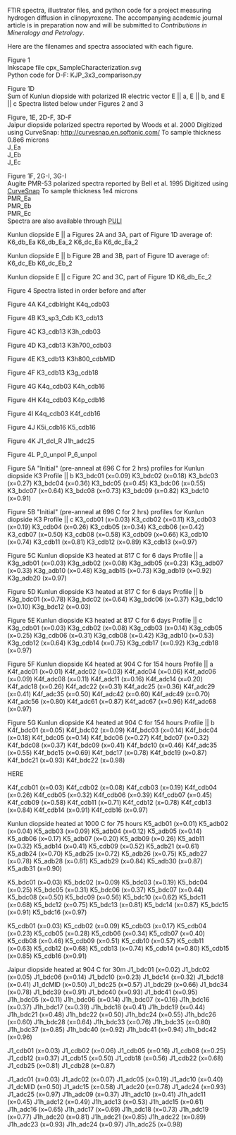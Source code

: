 FTIR spectra, illustrator files, and python code for a project measuring hydrogen diffusion in clinopyroxene. 
The accompanying academic journal article is in preparation now 
and will be submitted to *Contributions in Mineralogy and Petrology*.

Here are the filenames and spectra associated with each figure.

Figure 1  
Inkscape file cpx_SampleCharacterization.svg  
Python code for D-F: KJP_3x3_comparison.py

Figure 1D  
Sum of Kunlun diopside with polarized IR
electric vector E || a, E || b, and E || c 
Spectra listed below under Figures 2 and 3

Figure, 1E, 2D-F, 3D-F  
Jaipur diopside polarized spectra reported by Woods et al. 2000
Digitized using CurveSnap: http://curvesnap.en.softonic.com/
To sample thickness 0.8e6 microns  
J_Ea  
J_Eb  
J_Ec  

Figure 1F, 2G-I, 3G-I  
Augite PMR-53 polarized spectra reported by Bell et al. 1995
Digitized using [CurveSnap](http://curvesnap.en.softonic.com/)
To sample thickness 1e4 microns  
PMR_Ea  
PMR_Eb  
PMR_Ec  
Spectra are also available through [PULI](http://puli.mfgi.hu/)

Kunlun diopside E || a
Figures 2A and 3A, part of Figure 1D
average of:
K6_db_Ea
K6_db_Ea_2
K6_dc_Ea
K6_dc_Ea_2

Kunlun diopside E || b
Figure 2B and 3B, part of Figure 1D
average of:
K6_dc_Eb
K6_dc_Eb_2

Kunlun diopside E || c
Figure 2C and 3C, part of Figure 1D
K6_db_Ec_2

Figure 4
Spectra listed in order before and after

Figure 4A
K4_cdbIright
K4q_cdb03

Figure 4B
K3_sp3_Cdb
K3_cdb13

Figure 4C
K3_cdb13
K3h_cdb03

Figure 4D
K3_cdb13
K3h700_cdb03

Figure 4E
K3_cdb13
K3h800_cdbMID

Figure 4F
K3_cdb13
K3g_cdb18

Figure 4G
K4q_cdb03
K4h_cdb16

Figure 4H
K4q_cdb03
K4p_cdb16

Figure 4I
K4q_cdb03
K4f_cdb16

Figure 4J
K5i_cdb16
K5_cdb16

Figure 4K
J1_dcI_R
J1h_adc25

Figure 4L
P_0_unpol
P_6_unpol

Figure 5A
"Initial" (pre-anneal at 696 C for 2 hrs) profiles for Kunlun diopside K3
Profile || b
K3_bdc01 (x=0.09)
K3_bdc02 (x=0.18)
K3_bdc03 (x=0.27)
K3_bdc04 (x=0.36)
K3_bdc05 (x=0.45)
K3_bdc06 (x=0.55)
K3_bdc07 (x=0.64)
K3_bdc08 (x=0.73)
K3_bdc09 (x=0.82)
K3_bdc10 (x=0.91)
 
Figure 5B
"Initial" (pre-anneal at 696 C for 2 hrs) profiles for Kunlun diopside K3
Profile || c
K3_cdb01 (x=0.03)
K3_cdb02 (x=0.11)
K3_cdb03 (x=0.19)
K3_cdb04 (x=0.26)
K3_cdb05 (x=0.34)
K3_cdb06 (x=0.42)
K3_cdb07 (x=0.50)
K3_cdb08 (x=0.58)
K3_cdb09 (x=0.66)
K3_cdb10 (x=0.74)
K3_cdb11 (x=0.81)
K3_cdb12 (x=0.89)
K3_cdb13 (x=0.97)

Figure 5C
Kunlun diopside K3 heated at 817 C for 6 days
Profile || a
K3g_adb01 (x=0.03)
K3g_adb02 (x=0.08)
K3g_adb05 (x=0.23)
K3g_adb07 (x=0.33)
K3g_adb10 (x=0.48)
K3g_adb15 (x=0.73)
K3g_adb19 (x=0.92)
K3g_adb20 (x=0.97)
 
Figure 5D
Kunlun diopside K3 heated at 817 C for 6 days
Profile || b
K3g_bdc01 (x=0.78)
K3g_bdc02 (x=0.64)
K3g_bdc06 (x=0.37)
K3g_bdc10 (x=0.10)
K3g_bdc12 (x=0.03)

Figure 5E
Kunlun diopside K3 heated at 817 C for 6 days
Profile || c 
K3g_cdb01 (x=0.03)
K3g_cdb02 (x=0.08)
K3g_cdb03 (x=0.14)
K3g_cdb05 (x=0.25)
K3g_cdb06 (x=0.31)
K3g_cdb08 (x=0.42)
K3g_adb10 (x=0.53)
K3g_cdb12 (x=0.64)
K3g_cdb14 (x=0.75)
K3g_cdb17 (x=0.92)
K3g_cdb18 (x=0.97)

Figure 5F 
Kunlun diopside K4 heated at 904 C for 154 hours
Profile || a
K4f_adc01 (x=0.01)
K4f_adc02 (x=0.03)
K4f_adc04 (x=0.06)
K4f_adc06 (x=0.09)
K4f_adc08 (x=0.11)
K4f_adc11 (x=0.16)
K4f_adc14 (x=0.20)
K4f_adc18 (x=0.26)
K4f_adc22 (x=0.31)
K4f_adc25 (x=0.36)
K4f_adc29 (x=0.41)
K4f_adc35 (x=0.50)
K4f_adc42 (x=0.60)
K4f_adc49 (x=0.70)
K4f_adc56 (x=0.80)
K4f_adc61 (x=0.87)
K4f_adc67 (x=0.96)
K4f_adc68 (x=0.97)
 
Figure 5G
Kunlun diopside K4 heated at 904 C for 154 hours
Profile || b
K4f_bdc01 (x=0.05)
K4f_bdc02 (x=0.09)
K4f_bdc03 (x=0.14)
K4f_bdc04 (x=0.18)
K4f_bdc05 (x=0.14)
K4f_bdc06 (x=0.27)
K4f_bdc07 (x=0.32)
K4f_bdc08 (x=0.37)
K4f_bdc09 (x=0.41)
K4f_bdc10 (x=0.46)
K4f_adc35 (x=0.55)
K4f_bdc15 (x=0.69)
K4f_bdc17 (x=0.78)
K4f_bdc19 (x=0.87)
K4f_bdc21 (x=0.93)
K4f_bdc22 (x=0.98)

HERE
 
K4f_cdb01 (x=0.03)
K4f_cdb02 (x=0.08)
K4f_cdb03 (x=0.19)
K4f_cdb04 (x=0.26)
K4f_cdb05 (x=0.32)
K4f_cdb06 (x=0.39)
K4f_cdb07 (x=0.45)
K4f_cdb09 (x=0.58)
K4f_cdb11 (x=0.71)
K4f_cdb12 (x=0.78)
K4f_cdb13 (x=0.84)
K4f_cdb14 (x=0.91)
K4f_cdb16 (x=0.97)
 
Kunlun diopside heated at 1000 C for 75 hours
K5_adb01 (x=0.01)
K5_adb02 (x=0.04)
K5_adb03 (x=0.09)
K5_adb04 (x=0.12)
K5_adb05 (x=0.14)
K5_adb06 (x=0.17)
K5_adb07 (x=0.20)
K5_adb09 (x=0.26)
K5_adb11 (x=0.32)
K5_adb14 (x=0.41)
K5_cdb09 (x=0.52)
K5_adb21 (x=0.61)
K5_adb24 (x=0.70)
K5_adb25 (x=0.72)
K5_adb26 (x=0.75)
K5_adb27 (x=0.78)
K5_adb28 (x=0.81)
K5_adb29 (x=0.84)
K5_adb30 (x=0.87)
K5_adb31 (x=0.90)
 
K5_bdc01 (x=0.03)
K5_bdc02 (x=0.09)
K5_bdc03 (x=0.19)
K5_bdc04 (x=0.25)
K5_bdc05 (x=0.31)
K5_bdc06 (x=0.37)
K5_bdc07 (x=0.44)
K5_bdc08 (x=0.50)
K5_bdc09 (x=0.56)
K5_bdc10 (x=0.62)
K5_bdc11 (x=0.68)
K5_bdc12 (x=0.75)
K5_bdc13 (x=0.81)
K5_bdc14 (x=0.87)
K5_bdc15 (x=0.91)
K5_bdc16 (x=0.97)
 
K5_cdb01 (x=0.03)
K5_cdb02 (x=0.09)
K5_cdb03 (x=0.17)
K5_cdb04 (x=0.23)
K5_cdb05 (x=0.28)
K5_cdb06 (x=0.34)
K5_cdb07 (x=0.40)
K5_cdb08 (x=0.46)
K5_cdb09 (x=0.51)
K5_cdb10 (x=0.57)
K5_cdb11 (x=0.63)
K5_cdb12 (x=0.68)
K5_cdb13 (x=0.74)
K5_cdb14 (x=0.80)
K5_cdb15 (x=0.85)
K5_cdb16 (x=0.91)
 
Jaipur diopside heated at 904 C for 30m
J1_bdc01 (x=0.02)
J1_bdc02 (x=0.05)
J1_bdc06 (x=0.14)
J1_bdc10 (x=0.23)
J1_bdc14 (x=0.32)
J1_bdc18 (x=0.41)
J1_dcMID (x=0.50)
J1_bdc25 (x=0.57)
J1_bdc29 (x=0.66)
J1_bdc34 (x=0.78)
J1_bdc39 (x=0.91)
J1_bdc40 (x=0.93)
J1_bdc41 (x=0.95)
J1h_bdc05 (x=0.11)
J1h_bdc06 (x=0.14)
J1h_bdc07 (x=0.16)
J1h_bdc16 (x=0.37)
J1h_bdc17 (x=0.39)
J1h_bdc18 (x=0.41)
J1h_bdc19 (x=0.44)
J1h_bdc21 (x=0.48)
J1h_bdc22 (x=0.50)
J1h_bdc24 (x=0.55)
J1h_bdc26 (x=0.60)
J1h_bdc28 (x=0.64)
J1h_bdc33 (x=0.76)
J1h_bdc35 (x=0.80)
J1h_bdc37 (x=0.85)
J1h_bdc40 (x=0.92)
J1h_bdc41 (x=0.94)
J1h_bdc42 (x=0.96)
 
J1_cdb01 (x=0.03)
J1_cdb02 (x=0.06)
J1_cdb05 (x=0.16)
J1_cdb08 (x=0.25)
J1_cdb12 (x=0.37)
J1_cdb15 (x=0.50)
J1_cdb18 (x=0.56)
J1_cdb22 (x=0.68)
J1_cdb25 (x=0.81)
J1_cdb28 (x=0.87)
 
J1_adc01 (x=0.03)
J1_adc02 (x=0.07)
J1_adc05 (x=0.19)
J1_adc10 (x=0.40)
J1_dcMID (x=0.50)
J1_adc15 (x=0.58)
J1_adc20 (x=0.78)
J1_adc24 (x=0.93)
J1_adc25 (x=0.97)
J1h_adc09 (x=0.37)
J1h_adc10 (x=0.41)
J1h_adc11 (x=0.45)
J1h_adc12 (x=0.49)
J1h_adc13 (x=0.53)
J1h_adc15 (x=0.61)
J1h_adc16 (x=0.65)
J1h_adc17 (x=0.69)
J1h_adc18 (x=0.73)
J1h_adc19 (x=0.77)
J1h_adc20 (x=0.81)
J1h_adc21 (x=0.85)
J1h_adc22 (x=0.89)
J1h_adc23 (x=0.93)
J1h_adc24 (x=0.97)
J1h_adc25 (x=0.98)
